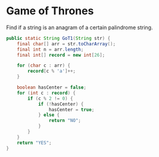 Game of Thrones
===============
Find if a string is an anagram of a certain palindrome string.

```java
public static String GoT1(String str) {
    final char[] arr = str.toCharArray();
    final int n = arr.length;
    final int[] record = new int[26];

    for (char c : arr) {
        record[c % 'a']++;
    }

    boolean hasCenter = false;
    for (int c : record) {
        if (c % 2 != 0) {
            if (!hasCenter) {
                hasCenter = true;
            } else {
                return "NO";
            }
        }
    }
    return "YES";
}
```
